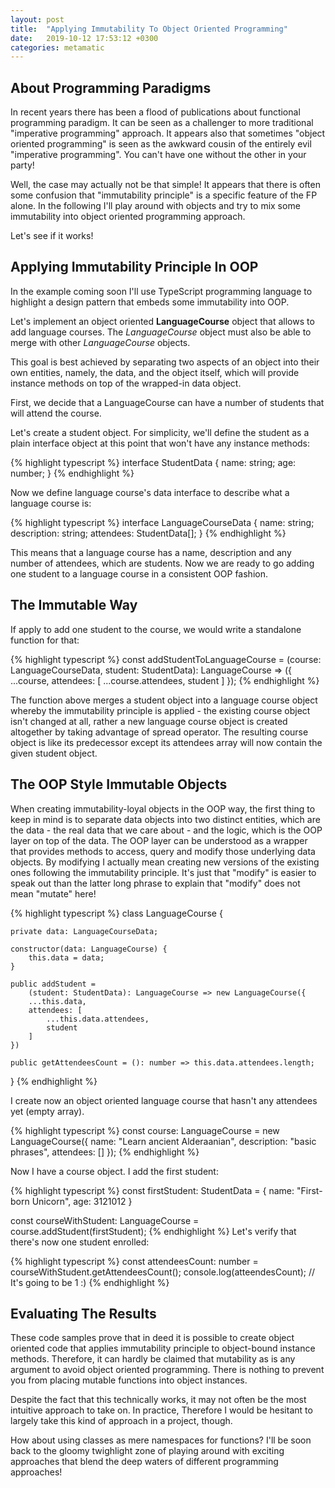 ```yaml
---
layout: post
title:  "Applying Immutability To Object Oriented Programming"
date:   2019-10-12 17:53:12 +0300
categories: metamatic
---
```


## About Programming Paradigms

In recent years there has been a flood of publications about functional programming
paradigm. It can be seen as a challenger to more traditional "imperative programming" approach. It appears also that
sometimes "object oriented programming" is seen as the awkward cousin 
of the entirely evil "imperative programming". You can't have one without the other in your party! 

Well, the case may actually not be that simple! It appears that there is often some confusion 
that "immutability principle" is a specific feature of the FP alone.
In the following I'll play around with objects and try to mix some immutability into object oriented programming approach.

Let's see if it works!

## Applying Immutability Principle In OOP

In the example coming soon I'll use TypeScript programming language to highlight a design
pattern that embeds some immutability into OOP.

Let's implement an object oriented **LanguageCourse** object that allows to add language courses. The
*LanguageCourse* object must also be able to merge with other *LanguageCourse* objects.

This goal is best achieved by separating two aspects of an object into their own entities, namely, the data, and the object
itself, which will provide instance methods on top of the wrapped-in data object.

First, we decide that a LanguageCourse can have a number of students that will attend the course.

Let's create a student object. For simplicity, we'll define the student as a plain interface object at this point 
that won't have any instance methods:

{% highlight typescript %}
interface StudentData {
  name: string;
  age: number;
}
{% endhighlight %}

Now we define language course's data interface to describe what a language course is: 

{% highlight typescript %}
interface LanguageCourseData {
   name: string;
   description: string;
   attendees: StudentData[];
}
{% endhighlight %}

This means that a language course has a name, description and any number of attendees, which are students.
Now we are ready to go adding one student to a language course in a consistent OOP fashion. 

## The Immutable Way

If apply  to add one student to the course, 
we would write a standalone function for that:

{% highlight typescript %}
const addStudentToLanguageCourse = 
    (course: LanguageCourseData, student: StudentData): LanguageCourse => ({
    ...course,
    attendees: [
        ...course.attendees,
        student
    ]
});
{% endhighlight %}

The function above merges a student object into a language course object whereby the immutability 
principle is applied - the existing course object isn't changed at all, rather a new language course object
is created altogether by taking advantage of spread operator.
The resulting course object is like its predecessor except its attendees array will now contain the given student object.

## The OOP Style Immutable Objects

When creating immutability-loyal objects in the OOP way, the first thing to keep in mind is to separate data objects
into two distinct entities, which are the data - the real data that we care about - and the logic, which is the
OOP layer on top of the data. The OOP layer can be understood as a wrapper that provides methods to access, query and
modify those underlying data objects. By modifying I actually mean creating new versions of the existing ones following
the immutability principle. It's just that "modify" is easier to speak out than the latter long phrase to explain
that "modify" does not mean "mutate" here!

{% highlight typescript %}
class LanguageCourse {

    private data: LanguageCourseData;
    
    constructor(data: LanguageCourse) {
        this.data = data;
    }
    
    public addStudent = 
        (student: StudentData): LanguageCourse => new LanguageCourse({
        ...this.data,
        attendees: [
            ...this.data.attendees,
            student
        ]
    })
    
    public getAttendeesCount = (): number => this.data.attendees.length;
}
{% endhighlight %}

I create now an object oriented language course that hasn't any attendees yet (empty array).

{% highlight typescript %}
const course: LanguageCourse = new LanguageCourse({
    name: "Learn ancient Alderaanian",
    description: "basic phrases",
    attendees: []
});
{% endhighlight %}

Now I have a course object. I add the first student:

{% highlight typescript %}
const firstStudent: StudentData = {
  name: "First-born Unicorn",
  age: 3121012
}

const courseWithStudent: LanguageCourse = course.addStudent(firstStudent);
{% endhighlight %}
Let's verify that there's now one student enrolled:

{% highlight typescript %}
const attendeesCount: number = courseWithStudent.getAttendeesCount();
console.log(atteendesCount);
// It's going to be 1 :)
{% endhighlight %}

## Evaluating The Results

These code samples prove that in deed it is possible to create object oriented
code that applies immutability principle to object-bound instance methods. Therefore,
it can hardly be claimed that mutability as is any argument to avoid object 
oriented programming. There is nothing to prevent you from placing
mutable functions into object instances.

Despite the fact that this technically works, it may not often 
be the most intuitive approach to take on. In practice,
Therefore I would be hesitant to largely take this kind of approach in a project, though.

How about using classes as mere namespaces for functions? 
I'll be soon back to the gloomy twighlight zone of playing around
with exciting approaches that blend the deep waters of different programming approaches!
